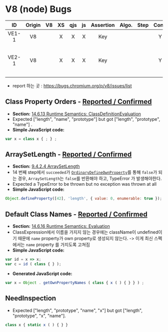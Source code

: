 # V8 (node) Bugs

|ID|Origin|V8|XS|qjs|js|Assertion|Algo.|Step|Conf.|Example|
|:-:|:-:|:-:|:-:|:-:|:-:|:-:|:-:|:-:|:-:|:-|
|VE1-1|V8| |X|X|X|Key| | |Y|class x { }
|VE2-1|V8| |X|X|X|Key| | |Y|var x = Array ( class { x ( ) { } } ) ;|

- report 하는 곳 : https://bugs.chromium.org/p/v8/issues/list

## Class Property Orders - [Reported / Confirmed](https://bugs.chromium.org/p/v8/issues/detail?id=10781)
- __Section:__ [14.6.13 Runtime Semantics: ClassDefinitionEvaluation](http://ecma-international.org/ecma-262/11.0/#sec-runtime-semantics-classdefinitionevaluation)
- Expected ["length", "name", "prototype"] but got ["length", "prototype", "name"] .
- __Simple JavaScript code:__
```js
var x = class x { ; } ;
```

## ArraySetLength - [Reported / Confirmed](https://bugs.chromium.org/p/v8/issues/detail?id=10782)
- __Section:__ [9.4.2.4 ArraySetLength](http://ecma-international.org/ecma-262/11.0/#sec-arraysetlength)
- 14 번째 step에서 `succeeded`가 [`OrdinaryDefineOwnProperty`](http://ecma-international.org/ecma-262/11.0/#sec-ordinarydefineownproperty)를
통해 `false`가 되는 경우, `ArraySetLength`는 `false`를 반환해야 하고, TypeError 가 발생해야한다.
- Expected a TypeError to be thrown but no exception was thrown at all
- __Simple JavaScript code:__
```js
Object.defineProperty([42], 'length', { value: 0, enumerable: true });
```

## Default Class Names - [Reported / Confirmed](https://bugs.chromium.org/p/v8/issues/detail?id=10798)
- __Section:__ [14.6.16 Runtime Semantics: Evaluation](https://www.ecma-international.org/ecma-262/#sec-class-definitions-runtime-semantics-evaluation)
- ClassExpression에서 이름을 가지지 않는 경우에는 className이 undefined이기 때문에 `name` property가 own property로 생성되지 않는다. -> 이게 최신 스펙에서는 `name` property 를 가지도록 고쳐짐
- __Simple JavaScript code:__
```js
var id = x => x;
var c = id ( class { } );
```
- __Generated JavaScript code:__
```js
var x = Object . getOwnPropertyNames ( class { x ( ) { } } ) ;
```

## NeedInspection
- Expected ["length", "prototype", "name", "x"] but got ["length", "prototype", "x", "name"].
```js
class x { static x ( ) { } }
```
